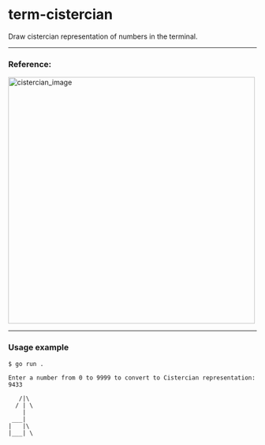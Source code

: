 # term-cistercian
Draw cistercian representation of numbers in the terminal.

---

### Reference:

<img src="https://www.zmescience.com/mrf4u/statics/i/ps/cdn.zmescience.com/wp-content/uploads/2021/01/cistercian_numbers.jpg?width=1200&enable=upscale" alt="cistercian_image" width="500"/>

---

### Usage example

```
$ go run .

Enter a number from 0 to 9999 to convert to Cistercian representation: 
9433
         
   /|\   
  / | \  
    |    
 ___|    
|   |\   
|___| \  

```
